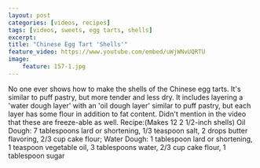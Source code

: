 ```yaml
---
layout: post
categories: [videos, recipes]
tags: [videos, sweets, egg tarts, shells]
excerpt: 
title: "Chinese Egg Tart 'Shells'"
feature_video: https://www.youtube.com/embed/uWjWNvUQRTU
image:
    feature: 157-1.jpg
---
```


No one ever shows how to make the shells of the Chinese egg tarts.  It's similar to puff pastry, but more tender and less dry.  It includes layering a 'water dough layer' with an 'oil dough layer' similar to puff pastry, but each layer has some flour in addition to fat content. Didn't mention in the video that these are freeze-able as well. Recipe:(Makes 12  2 1/2-inch shells) Oil Dough: 7 tablespoons lard or shortening, 1/3 teaspoon salt, 2 drops butter flavoring, 2/3 cup cake flour; Water Dough: 1 tablespoon lard or shortening, 1 teaspoon vegetable oil, 3 tablespoons water, 2/3 cup cake flour, 1 tablespoon sugar
